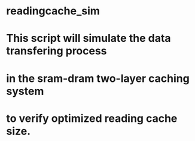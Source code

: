 # readingcache_sim

# This script will simulate the data transfering process
#                in the sram-dram two-layer caching system 
#                to verify optimized reading cache size.
